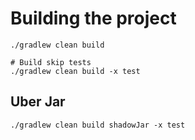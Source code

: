 # Building the project

```shell
./gradlew clean build

# Build skip tests
./gradlew clean build -x test
```

## Uber Jar

```shell
./gradlew clean build shadowJar -x test
```
